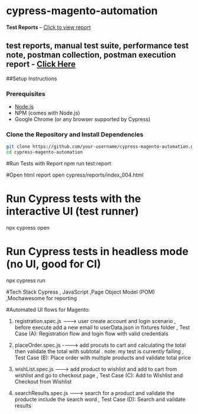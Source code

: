 # cypress-magento-automation

**Test Reports** – [Click to view report](https://drive.google.com/file/d/1-XwfCbCywEOy9aDySB3PWihhMiQFpPgQ/view?usp=sharing)





**test reports, manual test suite, performance test note, postman collection, postman execution report** - [Click Here](https://drive.google.com/drive/folders/1NeqjNADhVf6BVz_s0-2AA-3TDvO5j-t6?usp=sharing)
---

##Setup Instructions

### Prerequisites

- [Node.js](https://nodejs.org/)
- NPM (comes with Node.js)
- Google Chrome (or any browser supported by Cypress)

### Clone the Repository and Install Dependencies

```bash
git clone https://github.com/your-username/cypress-magento-automation.git
cd cypress-magento-automation
```

#Run Tests with Report
npm run test:report

#Open html report
open cypress/reports/index_004.html

# Run Cypress tests with the interactive UI (test runner)
npx cypress open

# Run Cypress tests in headless mode (no UI, good for CI)
npx cypress run

#Tech Stack
Cypress , JavaScript ,Page Object Model (POM) ,Mochawesome for reporting

#Automated UI flows for Magento:

1. registration.spec.js ---> user create account and login scenario  , before execute add a new email to userData.json in fixtures folder , Test Case (A): Registration flow and login flow with valid credentials

2. placeOrder.spec.js ----> add procuts to cart and calculating the total then validate the total with subtotal . note: my test is currently failing , Test Case (B): Place order with multiple products and validate total price

3. wishList.spec.js ---> add product to wishlist and add to cart from wishlist and go to checkout page , Test Case (C): Add to Wishlist and Checkout from Wishlist

4. searchResults.spec.js ---> search for a product and validate the producte include the search word , Test Case (D): Search and validate results
